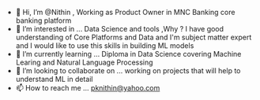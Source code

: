 - 👋 Hi, I’m @Nithin , Working as Product Owner in MNC Banking core banking platform 
- 👀 I’m interested in ... Data Science and tools  ,Why ? I have good understanding of Core Platforms and Data and I'm subject matter expert and I would like to use this skills in building ML models
- 🌱 I’m currently learning ... Diploma in Data Science covering Machine Learing and Natural Language Processing
- 💞️ I’m looking to collaborate on ... working on projects that will help to understand ML in detail
- 📫 How to reach me ... pknithin@yahoo.com

<!---
Nithin/Nithin is a ✨ special ✨ repository because its `README.md` (this file) appears on your GitHub profile.
You can click the Preview link to take a look at your changes.
--->
